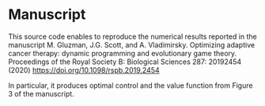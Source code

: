 # Manuscript
This source code enables to reproduce the numerical results reported in the manuscript 
M. Gluzman, J.G. Scott, and A. Vladimirsky.
Optimizing adaptive cancer therapy: dynamic programming and evolutionary game theory.
Proceedings of the Royal Society B: Biological Sciences 287: 20192454 (2020)
https://doi.org/10.1098/rspb.2019.2454

In particular, it produces optimal control and the value function from Figure 3 of the manuscript.